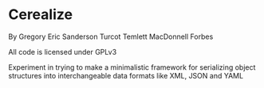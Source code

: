 Cerealize
=========

By Gregory Eric Sanderson Turcot Temlett MacDonnell Forbes

All code is licensed under GPLv3

Experiment in trying to make a minimalistic framework for serializing object structures into interchangeable data formats like XML, JSON and YAML



